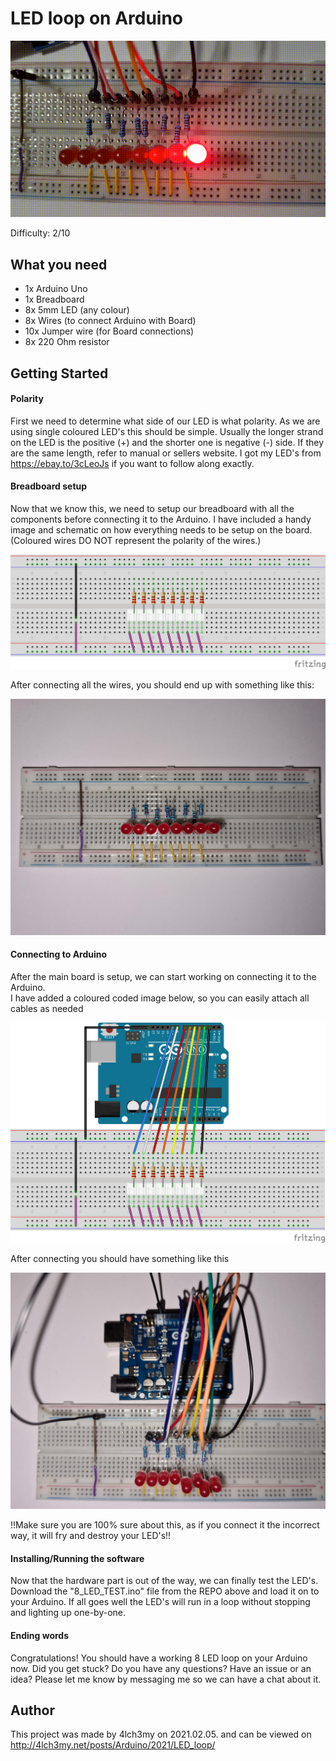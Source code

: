 # LED loop on Arduino

<p align="center"><img src="https://github.com/4lch3my/LED_loop/blob/main/Scematics/final.gif"/></p>


Difficulty: 2/10

## What you need

- 1x Arduino Uno
- 1x Breadboard
- 8x 5mm LED (any colour)
- 8x Wires (to connect Arduino with Board)
- 10x Jumper wire (for Board connections)
- 8x 220 Ohm resistor

## Getting Started

#### Polarity
First we need to determine what side of our LED is what polarity. As we are using single coloured LED's this should be simple. Usually the longer strand on the LED is the positive (+) and the shorter one is negative (-) side. If they are the same length, refer to manual or sellers website. I got my LED's from https://ebay.to/3cLeoJs if you want to follow along exactly.

#### Breadboard setup
Now that we know this, we need to setup our breadboard with all the components before connecting it to the Arduino. I have included a handy image and schematic on how everything needs to be setup on the board. (Coloured wires DO NOT represent the polarity of the wires.)

<p align="center"><img src="https://github.com/4lch3my/LED_loop/blob/main/Scematics/LED_loop_cables_only.png"/></p>

After connecting all the wires, you should end up with something like this:

<p align="center"><img src="https://github.com/4lch3my/LED_loop/blob/main/Scematics/LED_loop_breadboard_cables_only.jpg"/></p>

#### Connecting to Arduino

After the main board is setup, we can start working on connecting it to the Arduino. <br>
I have added a coloured coded image below, so you can easily attach all cables as needed

<p align="center"><img src="https://github.com/4lch3my/LED_loop/blob/main/Scematics/LED_loop_with_board.png"/></p>

After connecting you should have something like this

<p align="center"><img src="https://github.com/4lch3my/LED_loop/blob/main/Scematics/LED_loop_breadboard.jpg"/></p>

!!Make sure you are 100% sure about this, as if you connect it the incorrect way, it will fry and destroy your LED's!!



#### Installing/Running the software
Now that the hardware part is out of the way, we can finally test the LED's.  Download the "8_LED_TEST.ino" file from the REPO above and load it on to your Arduino. If all goes well the LED's will run in a loop without stopping and lighting up one-by-one.


#### Ending words
Congratulations! You should have a working 8 LED loop on your Arduino now. Did you get stuck? Do you have any questions? Have an issue or an idea? Please let me know by messaging me so we can have a chat about it. 


## Author

This project was made by 4lch3my on 2021.02.05. and can be viewed on http://4lch3my.net/posts/Arduino/2021/LED_loop/
